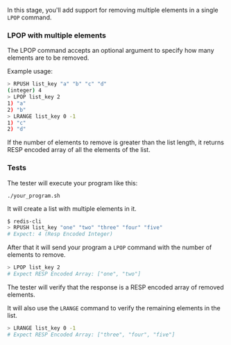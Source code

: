 In this stage, you'll add support for removing multiple elements in a single `LPOP` command.

### LPOP with multiple elements

The LPOP command accepts an optional argument to specify how many elements are to be removed.

Example usage:

```bash
> RPUSH list_key "a" "b" "c" "d"
(integer) 4
> LPOP list_key 2
1) "a"
2) "b"
> LRANGE list_key 0 -1
1) "c"
2) "d"
```

If the number of elements to remove is greater than the list length, it returns RESP encoded array of all the elements of the list.

### Tests

The tester will execute your program like this:

```
./your_program.sh
```

It will create a list with multiple elements in it.

```bash
$ redis-cli
> RPUSH list_key "one" "two" "three" "four" "five"
# Expect: 4 (Resp Encoded Integer)
```

After that it will send your program a `LPOP` command with the number of elements to remove.

```bash
> LPOP list_key 2
# Expect RESP Encoded Array: ["one", "two"]
```

The tester will verify that the response is a RESP encoded array of removed elements.

It will also use the `LRANGE` command to verify the remaining elements in the list.

```bash
> LRANGE list_key 0 -1
# Expect RESP Encoded Array: ["three", "four", "five"]
``` 